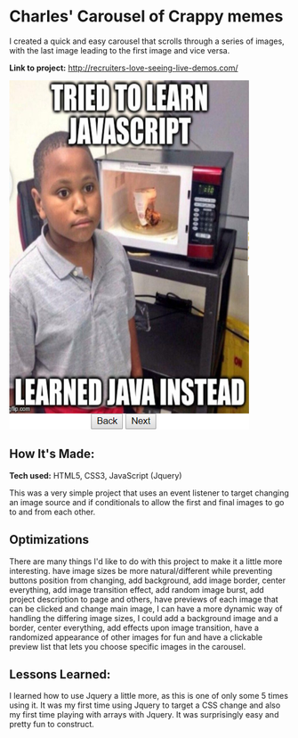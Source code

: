 # Charles' Carousel of Crappy memes
I created a quick and easy carousel that scrolls through a series of images, with the last image leading to the first image and vice versa.

**Link to project:** http://recruiters-love-seeing-live-demos.com/

![Carousel Screenshot](carousel.png)

## How It's Made:

**Tech used:** HTML5, CSS3, JavaScript (Jquery)

This was a very simple project that uses an event listener to target changing an image source and if conditionals to allow the first and final images to go to and from each other.

## Optimizations

There are many things I'd like to do with this project to make it a little more interesting. have image sizes be more natural/different while preventing buttons position from changing, add background, add image border, center everything, add image transition effect, add random image burst, add project description to page and others, have previews of each image that can be clicked and change main image,
I can have a more dynamic way of handling the differing image sizes, I could add a background image and a border, center everything, add effects upon image transition, have a randomized appearance of other images for fun and have a clickable preview list that lets you choose specific images in the carousel.

## Lessons Learned:

I learned how to use Jquery a little more, as this is one of only some 5 times using it. It was my first time using Jquery to target a CSS change and also my first time playing with arrays with Jquery. It was surprisingly easy and pretty fun to construct.
